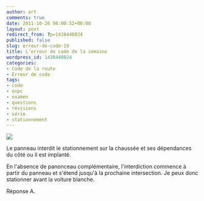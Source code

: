```yaml
---
author: art
comments: true
date: 2011-10-26 06:00:52+00:00
layout: post
redirect_from: ?p=1438448024
published: false
slug: erreur-de-code-19
title: L’erreur de code de la semaine
wordpress_id: 1438448024
categories:
- Code de la route
- Erreur de code
tags:
- code
- enpc
- examen
- questions
- révisions
- série
- stationnement
---
```


[![](https://static.irz.fr/2011/06/cerberus-2011-06-09-à-22.21.43.png)](https://static.irz.fr/2011/06/cerberus-2011-06-09-à-22.21.43.png)

Le panneau interdit le stationnement sur la chaussée et ses dépendances du côté ou il est implanté.

En l'absence de panonceau complémentaire, l'interdiction commence à partir du panneau et s'étend jusqu'à la prochaine intersection. Je peux donc stationner avant la voiture blanche.

Réponse A.


